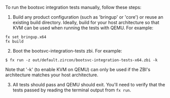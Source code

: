 To run the bootsvc integration tests manually, follow these steps:

1) Build any product configuration (such as 'bringup' or 'core') or reuse an
existing build directory. Ideally, build for your host architecture so that KVM
can be used when running the tests with QEMU. For example:

```
fx set bringup.x64
fx build
```

2) Boot the bootsvc-integration-tests zbi. For example:

```
$ fx run -z out/default.zircon/bootsvc-integration-tests-x64.zbi -k
```

Note that '-k' (to enable KVM on QEMU) can only be used if the ZBI's
architecture matches your host architecture.

3) All tests should pass and QEMU should exit.  You'll need to verify that
the tests passed by reading the terminal output from `fx run`.
